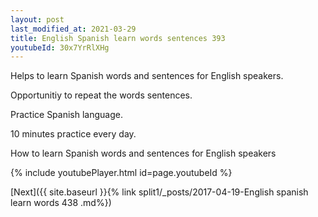 ```yaml
---
layout: post
last_modified_at: 2021-03-29
title: English Spanish learn words sentences 393 
youtubeId: 30x7YrRlXHg
---
```

 
 
Helps to learn Spanish words and sentences for English speakers.

Opportunitiy to repeat the words sentences. 

Practice Spanish language. 
 
10 minutes practice every day. 
 
How to learn Spanish words and sentences for English speakers 
 
{% include youtubePlayer.html id=page.youtubeId %}
 
 
[Next]({{ site.baseurl }}{% link  split1/_posts/2017-04-19-English spanish learn words 438 .md%})
 
